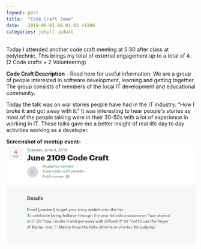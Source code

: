 ```yaml
---
layout: post
title:  "Code Craft June"
date:   2019-06-03 00:01:03 +1200
categories: jekyll update
---
```


Today I attended another code craft meeting at 5:30 after class at polytechnic. This brings my total of external engagement up to a total of 4. (2 Code crafts + 2 Volunteering)

**Code Craft Description** - Read here for useful information. We are a group of people interested in software development, learning and getting together. The group consists of members of the local IT development and educational community.

Today the talk was on war stories people have had in the IT industry. "How I broke it and got away with it." It was interesting to hear people's stories as most of the people talking were in their 30-50s with a lot of experience in working in IT. These talks gave me a better insight of real life day to day activities working as a developer.

**Screenshot of meetup event-**<br>
![](/assets/june3_1.JPG)